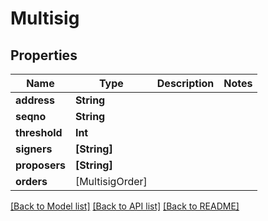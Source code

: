# Multisig

## Properties
Name | Type | Description | Notes
------------ | ------------- | ------------- | -------------
**address** | **String** |  | 
**seqno** | **String** |  | 
**threshold** | **Int** |  | 
**signers** | **[String]** |  | 
**proposers** | **[String]** |  | 
**orders** | [MultisigOrder] |  | 

[[Back to Model list]](../README.md#documentation-for-models) [[Back to API list]](../README.md#documentation-for-api-endpoints) [[Back to README]](../README.md)


